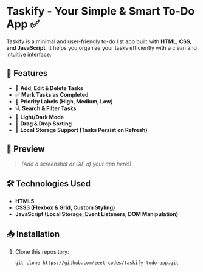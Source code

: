 # Taskify - Your Simple & Smart To-Do App ✅

Taskify is a minimal and user-friendly to-do list app built with **HTML, CSS, and JavaScript**. It helps you organize your tasks efficiently with a clean and intuitive interface.

## 🚀 Features
- 📝 **Add, Edit & Delete Tasks**  
- ✅ **Mark Tasks as Completed**  
- 📌 **Priority Labels (High, Medium, Low)**  
- 🔍 **Search & Filter Tasks**  
- 🌙 **Light/Dark Mode**  
- 🔄 **Drag & Drop Sorting**  
- 💾 **Local Storage Support (Tasks Persist on Refresh)**  

## 📸 Preview
> *(Add a screenshot or GIF of your app here!)*

## 🛠️ Technologies Used
- **HTML5**  
- **CSS3 (Flexbox & Grid, Custom Styling)**  
- **JavaScript (Local Storage, Event Listeners, DOM Manipulation)**  

## 📥 Installation
1. Clone this repository:  
   ```bash
   git clone https://github.com/zeet-codes/taskify-todo-app.git
